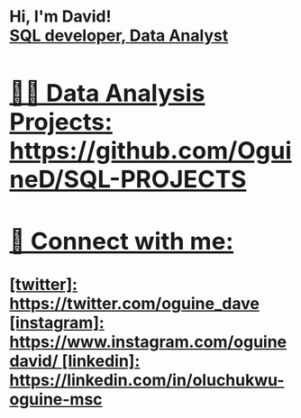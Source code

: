 <h1>Hi, I'm David! <br/><a href="https://github.com/oguineD">SQL developer, <a href="www.linkedin.com/in/oluchukwu-oguine-msc-7a5ba22a3">Data Analyst

<h2>👨‍💻 Data Analysis Projects: https://github.com/OguineD/SQL-PROJECTS

<h2> 🤳 Connect with me:</h2>
[twitter]: https://twitter.com/oguine_dave
[instagram]: https://www.instagram.com/oguinedavid/
[linkedin]: https://linkedin.com/in/oluchukwu-oguine-msc

<!--
**joshmadakor1/joshmadakor1** is a ✨ _special_ ✨ repository because its `README.md` (this file) appears on your GitHub profile.

Here are some ideas to get you started:

- 🔭 I’m currently working on ...
- 🌱 I’m currently learning ...
- 👯 I’m looking to collaborate on ...
- 🤔 I’m looking for help with ...
- 💬 Ask me about ...
- 📫 How to reach me: ...
- 😄 Pronouns: ...
- ⚡ Fun fact: ...
-->

<!---
OguineD/OguineD is a ✨ special ✨ repository because its `README.md` (this file) appears on your GitHub profile.
You can click the Preview link to take a look at your changes.
--->
